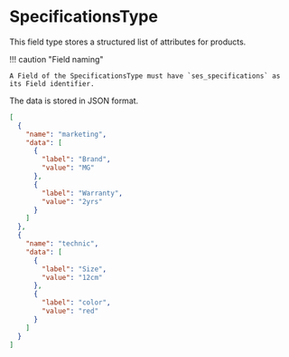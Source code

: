 # SpecificationsType

This field type stores a structured list of attributes for products.

!!! caution "Field naming"

    A Field of the SpecificationsType must have `ses_specifications` as its Field identifier.

The data is stored in JSON format.

``` json
[
  {
    "name": "marketing",
    "data": [
      {
        "label": "Brand",
        "value": "MG"
      },
      {
        "label": "Warranty",
        "value": "2yrs"
      }
    ]
  },
  {
    "name": "technic",
    "data": [
      {
        "label": "Size",
        "value": "12cm"
      },
      {
        "label": "color",
        "value": "red"
      }
    ]
  }
]
```
